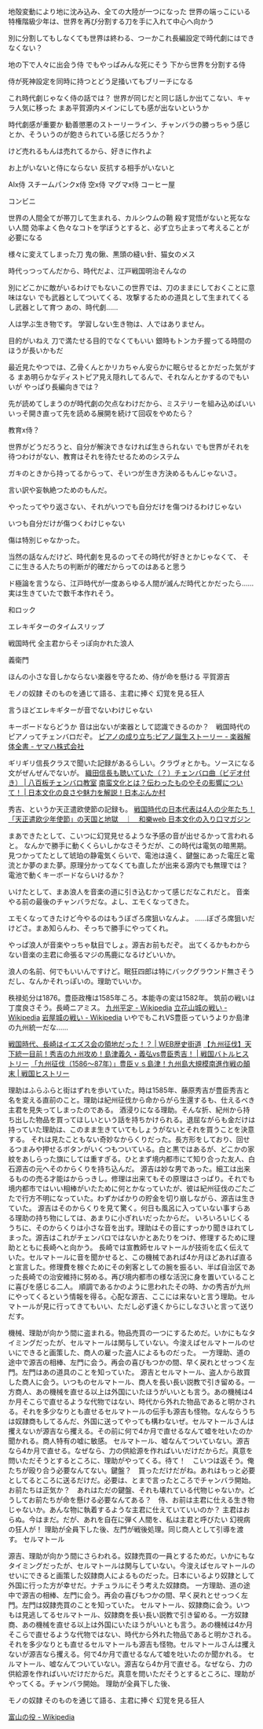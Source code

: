地殻変動により地に沈み込み、全ての大陸が一つになった
世界の端っこにいる特権階級少年は、世界を再び分割する刀を手に入れて中心へ向かう

別に分割してもしなくても世界は終わる、つーかこれ長編設定で時代劇にはできなくない？

地の下で人々に出会う侍
でもやっぱみんな死にそう
下から世界を分割する侍


侍が死神設定を同時に持つとどう足掻いてもブリーチになる

これ時代劇じゃなく侍の話では？
世界が同じだと同じ話しか出てこない、キャラ人気に移った
まあ平賀源内メインにしても感が出ないというか

時代劇感が重要か
勧善懲悪のストーリーライン、チャンバラの勝っちゃう感じとか、そういうのが飽きられている感じだろうか？

けど売れるもんは売れてるから、好きに作れよ


お上がいないと侍にならない
反抗する相手がいないと


AIx侍
スチームパンクx侍
空x侍
マグマx侍
コーヒー屋

コンビニ



世界の人間全てが帯刀して生まれる、カルシウムの鞘
殺す覚悟がないと死なない人間
効率よく色々なコトを学ぼうとすると、必ず立ち止まって考えることが必要になる

様々に変えてしまった刀
鬼の鍬、黒頭の縫い針、猫女のメス

時代っつってんだから、時代だよ、江戸戦国明治そんなの

別にどこかに敵がいるわけでもないこの世界では、刀のままにしておくことに意味はない
でも武器としてついてくる、攻撃するための道具として生まれてくるし武器として育つ
あの、時代劇……

人は学ぶ生き物です。
学習しない生き物は、人ではありません。


目的がいねえ
刀で満たせる目的でなくてもいい
銀時もトンカチ握ってる時間のほうが長いかもだ

最近見たやつでは、乙骨くんとかリカちゃん安らかに眠らせるとかだった気がする
まあ明らかなディストピア見え隠れしてるんで、それなんとかするのでもいいが
やっぱり長編向きでは？


先が読めてしまうのが時代劇の欠点なわけだから、ミステリーを組み込めばいい
いっそ開き直って先を読める展開を続けて回収をやめたら？


教育x侍？

世界がどうだろうと、自分が解決できなければ生きられない
でも世界がそれを待つわけがない、教育はそれを待たせるためのシステム

ガキのときから持ってるからって、そいつが生き方決めるもんじゃないさ。

言い訳や妄執絶つためのもんだ。


やったってやり返さない、それがいつでも自分だけを傷つけるわけじゃない

いつも自分だけが傷つくわけじゃない

傷は特別じゃなかった。


当然の話なんだけど、時代劇を見るのってその時代が好きとかじゃなくて、
そこに生きる人たちの判断が的確だからってのはあると思う

ド極論を言うなら、江戸時代が一度あらゆる人間が滅んだ時代とかだったら……実は生きていたで数千本作れそう。

和ロック




エレキギターのタイムスリップ

戦国時代
全主君からそっぽ向かれた浪人

義衛門


ほんの小さな音しかならない楽器を守るため、侍が命を懸ける
平賀源吉

モノの奴隷
そのものを通じて語る、主君に捧ぐ
幻覚を見る狂人

言うほどエレキギターが音でないわけじゃない


キーボードならどうか
音は出ないが楽器として認識できるのか？　戦国時代のピアノってチェンバロだぞ。
[ピアノの成り立ち:ピアノ誕生ストーリー - 楽器解体全書 - ヤマハ株式会社](https://www.yamaha.com/ja/musical_instrument_guide/piano/structure/)

ギリギリ信長クラスで聞いた記録があるらしい。クラヴォとかも。ソースになる文がぜんぜんでないが。
[織田信長も聴いていた（？）チェンバロ曲（ビデオ付き） | 八百板チェンバロ教室](https://cembaloyaoita.com/2022/08/30/%E7%B9%94%E7%94%B0%E4%BF%A1%E9%95%B7%E3%82%82%E8%81%B4%E3%81%84%E3%81%A6%E3%81%84%E3%81%9F%E3%83%81%E3%82%A7%E3%83%B3%E3%83%90%E3%83%AD%E6%9B%B2/)
[南蛮文化とは？伝わったものやその影響について！ | 日本文化の良さや魅力を解説！日本ぶんか村](https://nihonbunkamura01.com/nanban-bunka/)

秀吉、というか天正遣欧使節の記録も。
[戦国時代の日本代表は4人の少年たち！「天正遣欧少年使節」の天国と地獄　｜　和樂web 日本文化の入り口マガジン](https://intojapanwaraku.com/culture/131092/)

まあできたとして、こいつに幻覚見せるような予感の音が出せるかって言われると。
なんかで勝手に動くくらいしかなさそうだが、この時代は電気の暗黒期。見つかってたとして琥珀の静電気くらいで、電池は遠く、鍵盤にあった電圧と電流とか夢のまた夢。原理分かってなくても直したが出来る源内でも無理では？　電池で動くキーボードならいけるか？

いけたとして、まあ浪人を音楽の道に引き込むかって感じだなこれだと。
音楽やる前の最後のチャンバラだな。よし、エモくなってきた。

エモくなってきたけど今やるのはもうぼざろ席狙いなんよ。
……ぼざろ席狙いだけどさ。まあ知らんわ、そっちで勝手にやってくれ。

やっぱ浪人が音楽やっちゃ駄目でしょ。源吉お前もだぞ。
出てくるかもわからない音楽の主君に命張るマジの馬鹿になるけどいいか。

浪人の名前、何でもいいんですけど。眠狂四郎は特にバックグラウンド無さそうだし、なんかそれっぽいの。理助でいいか。

秩禄処分は1876。豊臣政権は1585年ころ。本能寺の変は1582年。
筑前の戦いは丁度良さそう。長崎ニアミス。
[九州平定 - Wikipedia](https://ja.wikipedia.org/wiki/%E4%B9%9D%E5%B7%9E%E5%B9%B3%E5%AE%9A)
[立花山城の戦い - Wikipedia](https://ja.wikipedia.org/wiki/%E7%AB%8B%E8%8A%B1%E5%B1%B1%E5%9F%8E%E3%81%AE%E6%88%A6%E3%81%84)
[岩屋城の戦い - Wikipedia](https://ja.wikipedia.org/wiki/%E5%B2%A9%E5%B1%8B%E5%9F%8E%E3%81%AE%E6%88%A6%E3%81%84)
いやでもこれVS豊臣っていうよりか島津の九州統一だな……

[戦国時代、長崎はイエズス会の領地だった！？ | WEB歴史街道](https://shuchi.php.co.jp/rekishikaido/detail/4941)
[【九州征伐】天下統一目前！秀吉の九州攻め！島津義久・義弘vs豊臣秀吉！ | 戦国バトルヒストリー](https://www.sengoku-battle-history.net/kyusyuheitei/)
[「九州征伐（1586～87年）」豊臣ｖｓ島津！九州島大規模南進作戦の顛末 | 戦国ヒストリー](https://sengoku-his.com/713)

理助はふらふらと街はずれを歩いていた。時は1585年、藤原秀吉が豊臣秀吉と名を変える直前のこと。理助は紀州征伐から命からがら生還するも、仕えるべき主君を見失ってしまったのである。
酒浸りになる理助。そんな折、紀州から持ち出した物品を買ってほしいという話を持ちかけられる。退屈ながらも金だけは持っていた理助は、このまま生きていてもしょうがないとそれを買うことを決意する。
それは見たこともない奇妙なからくりだった。長方形をしており、回せるつまみや押せるボタンがいくつもついている。白と黒ではあるが、どこかの家紋をあしらった旗にしては重すぎる。ひとまず境内都市にて知り合った友人、白石源吉の元へそのからくりを持ち込んだ。
源吉は妙な男であった。細工は出来るものの売る才能はからっきし。修理は出来てもその原理はさっぱり。それでも境内都市ではいい相棒がいたために何とかなっていたが、彼は紀州征伐のごたごたで行方不明になっていた。わずかばかりの貯金を切り崩しながら、源吉は生きていた。
源吉はそのからくりを見て驚く。何日も風呂に入っていない事すらある理助の持ち物にしては、あまりに小ぎれいだったからだ。
いろいろいじくるうちに、そのからくりは小さな音を出す。理助はその音にすっかり聞きほれてしまった。源吉はこれがチェンバロではないかとあたりをつけ、修理するために理助とともに長崎へと向かう。
長崎では宣教師セルマトールが技術を広く伝えていた。セルマトールに音を聞かせると、この機械であれば4か月ほどあれば直ると宣言した。修理費を稼ぐためにその剣客としての腕を振るい、半ば自治区であった長崎での治安維持に努める。再び境内都市の様な活況に身を置いていることに喜びを感じる二人。
順調であるかのように思われたその時、かの秀吉が九州にやってくるという情報を得る。心配な源吉、ここには来ないと言う理助。セルマトールが見に行ってきてもいい、ただし必ず遠くからにしなさいと言って送りだす。

機械、理助が向かう間に盗まれる。物品売買の一つにするためだ。いかにもなタイミングだったが、セルマトールは関与していない。今浚えばセルマトールのせいにできると画策した、商人の雇った盗人によるものだった。
一方理助、道の途中で源吉の相棒、左門に会う。再会の喜びもつかの間、早く戻れとせっつく左門。左門はあの道具のことを知っていた。
源吉とセルマトール、盗人から故買した商人に会う。いつものセルマトール、商人を長い長い説教で引き留める。一方商人、あの機械を直せる以上は外国にいたほうがいいとも言う。あの機械は4か月そこらで直せるような代物ではない、時代から外れた物品であると明かされる。それを多少なりとも直せるセルマトールの伝手も源吉も怪物。なんならうちは奴隷商もしてるんだ、外国に送ってやっても構わないぜ。セルマトールさんは攫えないが源吉なら攫える。その前に何で4か月で直せるなんて嘘を吐いたのか聞かれる。商人特有の嘘に敏感。
セルマトール、嘘なんてついていない。源吉なら4か月で直せる。なぜなら、力の供給源を作ればいいだけだからだ。真意を問いただそうとするところに、理助がやってくる。待て！　こいつは返そう。俺たちが殴り合う必要なんてない。鍵盤？　買っただけだがね。あれはもっと必要としてるところに送るだけだ。必要は、とまで言ったところでチャンバラ開始。
お前たちは正気か？　あれはただの鍵盤、それも壊れている代物じゃないか。どうしてお前たちが命を懸ける必要なんてある？　侍、お前は主君に仕える生き物じゃないか。あんな物に執着するような主君に仕えていていいのか？
主君はおらぬ。今はまだ。だが、あれを自在に弾く人間を、私は主君と呼びたい
幻視病の狂人が！
理助が全員下した後、左門が戦後処理。同じ商人として引導を渡す。
セルマトール


源吉、理助が向かう間にさらわれる。奴隷売買の一員とするためだ。いかにもなタイミングだったが、セルマトールは関与していない。今浚えばセルマトールのせいにできると画策した奴隷商人によるものだった。日本にいるより奴隷として外国に行った方が幸せだ。ナチュラルにそう考えた奴隷商。
一方理助、道の途中で源吉の相棒、左門に会う。再会の喜びもつかの間、早く戻れとせっつく左門。左門は奴隷売買のことを知っていた。
セルマトール、奴隷商に会う。いつもは見逃してるセルマトール、奴隷商を長い長い説教で引き留める。一方奴隷商、あの機械を直せる以上は外国にいたほうがいいとも言う。あの機械は4か月そこらで直せるような代物ではない、時代から外れた物品であると明かされる。それを多少なりとも直せるセルマトールも源吉も怪物。セルマトールさんは攫えないが源吉なら攫える。何で4か月で直せるなんて嘘を吐いたのか聞かれる。
セルマトール、嘘なんてついていない。源吉なら4か月で直せる。なぜなら、力の供給源を作ればいいだけだからだ。真意を問いただそうとするところに、理助がやってくる。チャンバラ開始。
理助が全員下した後、


モノの奴隷
そのものを通じて語る、主君に捧ぐ
幻覚を見る狂人

[富山の役 - Wikipedia](https://ja.wikipedia.org/wiki/%E5%AF%8C%E5%B1%B1%E3%81%AE%E5%BD%B9)